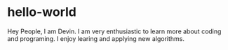 # hello-world

Hey People, I am Devin. I am very enthusiastic to learn more about coding and programing. I enjoy learing and applying new algorithms.
